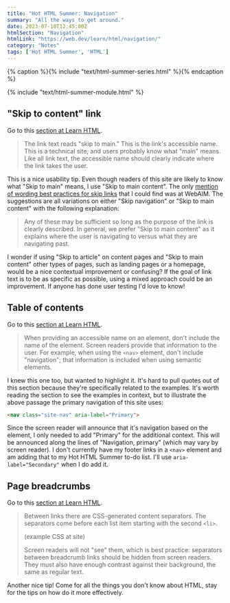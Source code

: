 ```yaml
---
title: "Hot HTML Summer: Navigation"
summary: "All the ways to get around."
date: 2023-07-10T12:45:00Z
htmlSection: "Navigation"
htmlLink: "https://web.dev/learn/html/navigation/"
category: "Notes"
tags: ['Hot HTML Summer', 'HTML']
---
```

{% caption %}{% include "text/html-summer-series.html" %}{% endcaption %}

{% include "text/html-summer-module.html" %}

## "Skip to content" link

Go to this [section at Learn HTML](https://web.dev/learn/html/navigation/#skip-to-content-link).

> The link text reads "skip to main." This is the link's accessible name. This is a technical site, and users probably know what "main" means. Like all link text, the accessible name should clearly indicate where the link takes the user.

This is a nice usability tip. Even though readers of this site are likely to know what "Skip to main" means, I use "Skip to main content". The only [mention of wording best practices for skip links](https://webaim.org/techniques/skipnav/#wording) that I could find was at WebAIM. The suggestions are all variations on either "Skip navigation" or "Skip to main content" with the following explanation:

> Any of these may be sufficient so long as the purpose of the link is clearly described. In general, we prefer "Skip to main content" as it explains where the user is navigating to versus what they are navigating past.

I wonder if using "Skip to article" on content pages and "Skip to main content" other types of pages, such as landing pages or a homepage, would be a nice contextual improvement or confusing? If the goal of link text is to be as specific as possible, using a mixed approach could be an improvement. If anyone has done user testing I'd love to know! 

## Table of contents

Go to this [section at Learn HTML](https://web.dev/learn/html/navigation/#table-of-contents).

> When providing an accessible name on an element, don't include the name of the element. Screen readers provide that information to the user. For example, when using the `<nav>` element, don't include "navigation"; that information is included when using semantic elements.

I knew this one too, but wanted to highlight it. It's hard to pull quotes out of this section because they're specifically related to the examples. It's worth reading the section to see the examples in context, but to illustrate the above passage the primary navigation of this site uses:

```html
<nav class="site-nav" aria-label="Primary">
```

Since the screen reader will announce that it's navigation based on the element, I only needed to add "Primary" for the additional context. This will be announced along the lines of "Navigation, primary" (which may vary by screen reader). I don't currently have my footer links in a `<nav>` element and am adding that to my Hot HTML Summer to-do list. I'll use `aria-label="Secondary"` when I do add it.

## Page breadcrumbs

Go to this [section at Learn HTML](https://web.dev/learn/html/navigation/#page-breadcrumbs).

> Between links there are CSS-generated content separators. The separators come before each list item starting with the second `<li>`.
> 
> (example CSS at site)
> 
> Screen readers will not "see" them, which is best practice: separators between breadcrumb links should be hidden from screen readers. They must also have enough contrast against their background, the same as regular text.

Another nice tip! Come for all the things you don't know about HTML, stay for the tips on how do it more effectively.



